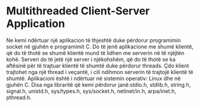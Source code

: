 # Multithreaded Client-Server Application
Ne kemi ndërtuar një aplikacion të thjeshtë duke përdorur programimin socket në gjuhën e programimit C. Do të jenë aplikacione me shumë klientë, që do të thotë se shumë klientë mund të lidhen me serverin në të njëjtën kohë. Serveri do të jetë një server i njëkohshëm, që do të thotë se ka aftësinë për të trajtuar klientë të shumtë duke përdorur threads. Çdo klient trajtohet nga një thread i veçantë, i cili ndihmon serverin të trajtojë klientë të shumtë.
Aplikacioni është i ndërtuar në sistemin operativ: Linux dhe në gjuhën C.
Disa nga libraritë që kemi përdorur janë:stdio.h, stdlib.h, string.h, signal.h, unistd.h, sys/types.h, sys/socket.h, netinet/in.h, arpa/inet.h, pthread.h.
